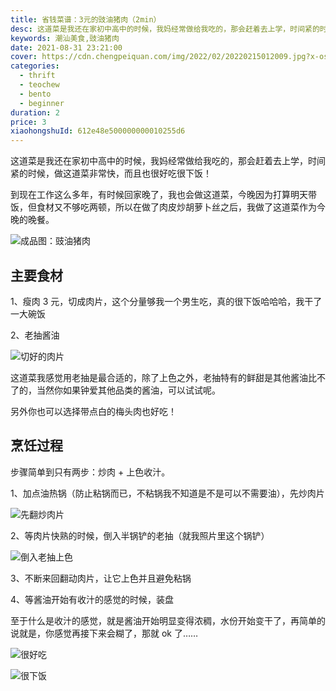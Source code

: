 ```yaml
---
title: 省钱菜谱：3元的豉油猪肉（2min）
desc: 这道菜是我还在家初中高中的时候，我妈经常做给我吃的，那会赶着去上学，时间紧的时候，做这道菜非常快，而且也很好吃很下饭！
keywords: 潮汕美食,豉油猪肉
date: 2021-08-31 23:21:00
cover: https://cdn.chengpeiquan.com/img/2022/02/20220215012009.jpg?x-oss-process=image/interlace,1
categories:
  - thrift
  - teochew
  - bento
  - beginner
duration: 2
price: 3
xiaohongshuId: 612e48e500000000010255d6
---
```


这道菜是我还在家初中高中的时候，我妈经常做给我吃的，那会赶着去上学，时间紧的时候，做这道菜非常快，而且也很好吃很下饭！

到现在工作这么多年，有时候回家晚了，我也会做这道菜，今晚因为打算明天带饭，但食材又不够吃两顿，所以在做了肉皮炒胡萝卜丝之后，我做了这道菜作为今晚的晚餐。

![成品图：豉油猪肉](https://cdn.chengpeiquan.com/img/2022/02/20220215012031.jpg?x-oss-process=image/interlace,1)

## 主要食材

1、瘦肉 3 元，切成肉片，这个分量够我一个男生吃，真的很下饭哈哈哈，我干了一大碗饭

2、老抽酱油

![切好的肉片](https://cdn.chengpeiquan.com/img/2022/02/20220215012029.jpg?x-oss-process=image/interlace,1)

这道菜我感觉用老抽是最合适的，除了上色之外，老抽特有的鲜甜是其他酱油比不了的，当然你如果钟爱其他品类的酱油，可以试试呢。

另外你也可以选择带点白的梅头肉也好吃！

## 烹饪过程

步骤简单到只有两步：炒肉 + 上色收汁。

1、加点油热锅（防止粘锅而已，不粘锅我不知道是不是可以不需要油），先炒肉片

![先翻炒肉片](https://cdn.chengpeiquan.com/img/2022/02/20220215012028.jpg?x-oss-process=image/interlace,1)

2、等肉片快熟的时候，倒入半锅铲的老抽（就我照片里这个锅铲）

![倒入老抽上色](https://cdn.chengpeiquan.com/img/2022/02/20220215012030.jpg?x-oss-process=image/interlace,1)

3、不断来回翻动肉片，让它上色并且避免粘锅

4、等酱油开始有收汁的感觉的时候，装盘

至于什么是收汁的感觉，就是酱油开始明显变得浓稠，水份开始变干了，再简单的说就是，你感觉再接下来会糊了，那就 ok 了……

![很好吃](https://cdn.chengpeiquan.com/img/2022/02/20220215012032.jpg?x-oss-process=image/interlace,1)

![很下饭](https://cdn.chengpeiquan.com/img/2022/02/20220215012033.jpg?x-oss-process=image/interlace,1)
